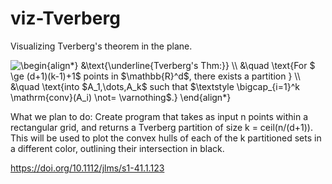 # viz-Tverberg
Visualizing Tverberg's theorem in the plane.

<img src="https://latex.codecogs.com/svg.latex?\inline&space;\begin{align*}&space;&\text{\underline{Tverberg's&space;Thm:}}&space;\\&space;&\quad&space;\text{For&space;$&space;\ge&space;(d&plus;1)(k-1)&plus;1$&space;points&space;in&space;$\mathbb{R}^d$,&space;there&space;exists&space;a&space;partition&space;}&space;\\&space;&\quad&space;\text{into&space;$A_1,\dots,A_k$&space;such&space;that&space;$\textstyle&space;\bigcap_{i=1}^k&space;\mathrm{conv}(A_i)&space;\not=&space;\varnothing$.}&space;\end{align*}" title="\begin{align*} &\text{\underline{Tverberg's Thm:}} \\ &\quad \text{For $ \ge (d+1)(k-1)+1$ points in $\mathbb{R}^d$, there exists a partition } \\ &\quad \text{into $A_1,\dots,A_k$ such that $\textstyle \bigcap_{i=1}^k \mathrm{conv}(A_i) \not= \varnothing$.} \end{align*}" />

What we plan to do:
Create program that takes as input n points within a rectangular grid, and returns a Tverberg partition of size k = ceil(n/(d+1)). This will be used to plot the convex hulls of each of the k partitioned sets in a different color, outlining their intersection in black.

https://doi.org/10.1112/jlms/s1-41.1.123
